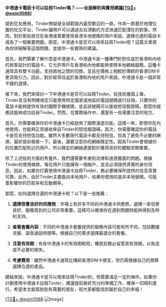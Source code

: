 **中港通卡電話卡可以註冊Tinder嗎？——全面解析與實用建議[[TG💪+ @esim1088](https://t.me/s/esim1088)]**

提到交友應用，Tinder無疑是全球範圍內最受歡迎的一款。作為一款基於地理位置的社交平台，Tinder讓用戶可以通過左右滑動的方式快速匹配潛在的對象。然而，對於那些居住在香港或需要使用香港本地號碼的用戶來說，選擇合適的電話卡成為了一個重要問題。那麼，中港通卡是否可以用來註冊Tinder呢？這篇文章將為你詳細解答這個問題，並提供一些實用的建議。

首先，我們需要了解什麼是中港通卡。中港通卡是一種專門針對往返於香港和內地的旅客設計的電話卡，它允許用戶在香港和內地都能夠使用本地網絡服務。這種卡通常具有雙卡功能，支持兩地之間的切換，並且在價格上相較於傳統的香港SIM卡更具吸引力。因此，對於經常往返於香港和內地的用戶來說，中港通卡是一個非常不錯的選擇。

接下來，我們來探討一下中港通卡是否可以註冊Tinder。從技術層面上看，Tinder並沒有明確規定只能使用特定國家或地區的電話號碼進行註冊。只要你的電話卡能夠提供有效的國際手機號碼，並且該號碼可以接收短信驗證碼，那麼你就應該能夠成功註冊Tinder。然而，在實際操作中，還是有一些需要注意的地方。

首先，你需要確保你的中港通卡已經啟用了國際漫遊功能。這樣一來，即使你在內地使用，也能夠正常接收來自Tinder的短信驗證碼。其次，你需要確認你的電話卡是否支持短信功能。雖然大多數現代電話卡都支持短信，但為了避免不必要的麻煩，最好提前檢查一下。最後，還要注意你的網絡穩定性。因為Tinder會根據你的位置匹配附近的用戶，所以穩定的網絡連接對於獲得良好的體驗至關重要。

除了上述技術方面的考量外，我們還需要考慮到法律和道德層面的問題。根據Tinder的使用條款，每位用戶只能擁有一個帳戶，並且必須提供真實的身份信息。因此，如果你打算使用中港通卡註冊Tinder，務必要確保所提供的信息真實可靠。此外，由於Tinder主要面向本地用戶，如果你使用的是非本地號碼，可能會影響你的匹配率和互動頻率。

那麼，如何選擇合適的中港通卡呢？以下是一些推薦：

1. **選擇信譽良好的供應商**：市場上有許多不同的中港通卡供應商，選擇一家信譽良好、服務周到的公司非常重要。這樣可以確保你在遇到問題時能夠得到及時的支持。

2. **查看套餐內容**：不同的中港通卡套餐提供的服務內容可能有所不同，包括數據流量、語音通話時間等。根據自己的需求選擇最適合的套餐。

3. **注意有效期**：有些中港通卡的有效期較短，購買前務必留意其有效期，以免造成不必要的損失。

4. **考慮費用**：雖然中港通卡通常比傳統香港SIM卡便宜，但仍需根據自己的預算選擇合適的產品。

總結來說，中港通卡是可以用來註冊Tinder的，但需要滿足一定的條件。如果你計劃使用中港通卡註冊Tinder，建議提前做好充分的準備工作，確保一切順利進行。希望本文能幫助到有需要的朋友，祝大家都能找到屬於自己的幸福！

[[TG💪+ @esim1088](https://t.me/s/esim1088) ![Image](https://i.postimg.cc/4NQfJmqS/Snipaste-2025-05-13-00-14-12.png)]